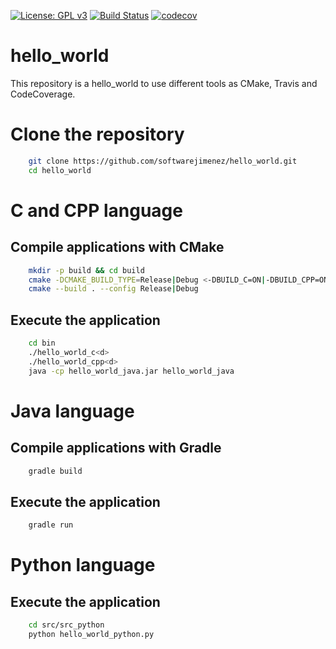 [![License: GPL v3](https://img.shields.io/badge/License-GPLv3-blue.svg)](https://www.gnu.org/licenses/gpl-3.0)
[![Build Status](https://travis-ci.org/softwarejimenez/hello_world.svg?branch=master)](https://travis-ci.org/softwarejimenez/hello_world)
[![codecov](https://codecov.io/gh/softwarejimenez/hello_world/branch/master/graph/badge.svg)](https://codecov.io/gh/softwarejimenez/hello_world)

# hello_world
This repository is a hello_world to use different tools as CMake, Travis and CodeCoverage.

# Clone the repository

```bash
    git clone https://github.com/softwarejimenez/hello_world.git
    cd hello_world
```

# C and CPP language

## Compile applications with CMake

```bash
    mkdir -p build && cd build
    cmake -DCMAKE_BUILD_TYPE=Release|Debug <-DBUILD_C=ON|-DBUILD_CPP=ON> <-DCODE_COVERAGE=ON> ..
    cmake --build . --config Release|Debug
```

## Execute the application
```bash
    cd bin
    ./hello_world_c<d>
    ./hello_world_cpp<d>
    java -cp hello_world_java.jar hello_world_java
```

# Java language

## Compile applications with Gradle

```bash
    gradle build
```

## Execute the application
```bash
    gradle run
```

# Python language

## Execute the application


```bash
    cd src/src_python
    python hello_world_python.py
```
